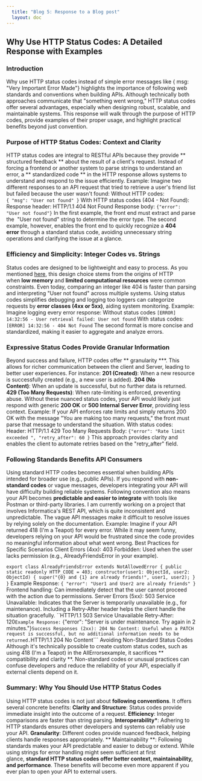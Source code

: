 ```yaml
---
  title: "Blog 5: Response to a Blog post"
  layout: doc
---
```


## Why Use HTTP Status Codes: A Detailed Response with Examples

### Introduction

Why use HTTP status codes instead of simple error messages like { msg: "Very Important Error Made"} highlights the importance of following web standards and conventions when building APIs. Although technically both approaches communicate that "something went wrong," HTTP status codes offer several advantages, especially when designing robust, scalable, and maintainable systems. This response will walk through the purpose of HTTP codes, provide examples of their proper usage, and highlight practical benefits beyond just convention.

### Purpose of HTTP Status Codes: Context and Clarity

HTTP status codes are integral to RESTful APIs because they provide ** structured feedback ** about the result of a client's request. Instead of forcing a frontend or another system to parse strings to understand an error, a ** standardized code ** in the HTTP response allows systems to understand and respond to the issue efficiently.
Example:
Imagine two different responses to an API request that tried to retrieve a user's friend list but failed because the user wasn't found:
Without HTTP codes:
`{ "msg": "User not found" }`
With HTTP status codes (404 - Not Found):
Response header: HTTP/1.1 404 Not Found
Response body:
`{"error": "User not found"}`
In the first example, the front end must extract and parse the  "User not found" string to determine the error type. The second example, however, enables the front end to quickly recognize a **404 error** through a standard status code, avoiding unnecessary string operations and clarifying the issue at a glance.

### Efficiency and Simplicity: Integer Codes vs. Strings

Status codes are designed to be lightweight and easy to process. As you mentioned [here]("https://mpadilla198.github.io/portfolio-miguel-padilla/blogs/blog1.html#a-concise-intro-to-http-response-status-codes"), this design choice stems from the origins of HTTP when **low memory** and **limited computational resources** were common constraints. Even today, comparing an integer like 404 is faster than parsing and interpreting "User not found" across multiple systems.
Using status codes simplifies debugging and logging too loggers can categorize requests by **error classes (4xx or 5xx)**, aiding system monitoring.
Example:
Imagine logging every error response:
Without status codes
`[ERROR] 14:32:56 - User retrieval failed: User not found`
With status codes:
`[ERROR] 14:32:56 - 404 Not Found`
The second format is more concise and standardized, making it easier to aggregate and analyze errors.

### Expressive Status Codes Provide Granular Information

Beyond success and failure, HTTP codes offer ** granularity \***. This allows for richer communication between the client and Server, leading to better user experiences. For instance:
**201 (Created)**: When a new resource is successfully created (e.g., a new user is added).
**204 (No Content)**: When an update is successful, but no further data is returned.
**429 (Too Many Requests)**: When rate-limiting is enforced, preventing abuse.
Without these nuanced status codes, your API would likely just respond with generic **200 OK** or **500 Internal Server Error**, providing less context.
Example:
If your API enforces rate limits and simply returns 200 OK with the message "You are making too many requests," the front must parse that message to understand the situation. With status codes:
Header: HTTP/1.1 429 Too Many Requests
Body:
`{"error": "Rate limit exceeded ", "retry_after": 60 }`
This approach provides clarity and enables the client to automate retries based on the "retry_after" field.

### Following Standards Benefits API Consumers

Using standard HTTP codes becomes essential when building APIs intended for broader use (e.g., public APIs). If you respond with **non-standard codes** or vague messages, developers integrating your API will have difficulty building reliable systems. Following convention also means your API becomes **predictable and easier to integrate** with tools like Postman or third-party libraries. I am currently working on a project that involves Informatica's REST API, which is quite inconsistent and unpredictable. The vague API messages make it difficult to resolve issues by relying solely on the documentation.
Example:
Imagine if your API returned 418 (I'm a Teapot) for every error. While it may seem funny, developers relying on your API would be frustrated since the code provides no meaningful information about what went wrong.
Best Practices for Specific Scenarios
Client Errors (4xx):
403 Forbidden: Used when the user lacks permission (e.g., AlreadyFriendsError in your example).

`export class AlreadyFriendsError extends NotAllowedError {
			    public static readonly HTTP_CODE = 403;
			    constructor(user1: ObjectId, user2: ObjectId) {
			       super("{0} and {1} are already friends!", user1, user2);
				}
			}`
Example Response:
`{ "error": "User1 and User2 are already friends" }`
Frontend handling: Can immediately detect that the user cannot proceed with the action due to permissions.
Server Errors (5xx):
503 Service Unavailable: Indicates that the Server is temporarily unavailable (e.g., for maintenance). Including a Retry-After header helps the client handle the situation gracefully.
``HTTP/1.1 503 Service Unavailable
Retry-After: 120`
Example Response:
` {"error": "Server is under maintenance. Try again in 2 minutes."}`
Success Responses (2xx):
204 No Content: Useful when a PATCH request is successful, but no additional information needs to be returned.
`HTTP/1.1 204 No Content```
Avoiding Non-Standard Status Codes
Although it's technically possible to create custom status codes, such as using 418 (I'm a Teapot) in the AllErrorsexample, it sacrifices ** compatibility and clarity **. Non-standard codes or unusual practices can confuse developers and reduce the reliability of your API, especially if external clients depend on it.

### Summary: Why You Should Use HTTP Status Codes

Using HTTP status codes is not just about **following conventions**. It offers several concrete benefits:
**Clarity and Structure**: Status codes provide immediate insight into the outcome of a request.
**Efficiency**: Integer comparisons are faster than string parsing.
**Interoperability\***: Adhering to HTTP standards ensures other developers and systems can reliably use your API.
**Granularity**: Different codes provide nuanced feedback, helping clients handle responses appropriately.
** Maintainability **: Following standards makes your API predictable and easier to debug or extend.
While using strings for error handling might seem sufficient at first glance, **standard HTTP status codes offer better context, maintainability, and performance**. These benefits will become even more apparent if you ever plan to open your API to external users.

```

```
